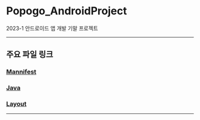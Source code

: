 # Popogo_AndroidProject
2023-1 안드로이드 앱 개발 기말 프로젝트

<hr>

## 주요 파일 링크  
 ### [Mannifest](https://github.com/SeungJin051/Popogo_AndroidProject/blob/master/app/src/main/AndroidManifest.xml)
 ### [Java](https://github.com/SeungJin051/Popogo_AndroidProject/tree/master/app/src/main/java/com/example/androidproject)
 ### [Layout](https://github.com/SeungJin051/Popogo_AndroidProject/tree/master/app/src/main/res/layout)

<hr>
